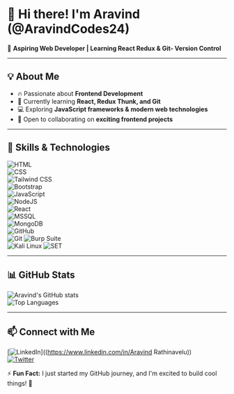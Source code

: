 # 👋 Hi there! I'm Aravind (@AravindCodes24)  

🚀 **Aspiring Web Developer | Learning React Redux & Git- Version Control**  

---

## 💡 About Me  
- 🔥 Passionate about **Frontend Development**  
- 🌱 Currently learning **React, Redux Thunk, and Git**  
- 💻 Exploring **JavaScript frameworks & modern web technologies**  
- 🤝 Open to collaborating on **exciting frontend projects**  

---

## 🚀 Skills & Technologies  

![HTML](https://img.shields.io/badge/HTML-%237159c1.svg?style=for-the-badge&logo=html5&logoColor=white)  
![CSS](https://img.shields.io/badge/CSS-%23007ACC.svg?style=for-the-badge&logo=css3&logoColor=white)  
![Tailwind CSS](https://img.shields.io/badge/Tailwind%20CSS-38B2AC?style=for-the-badge&logo=tailwind-css&logoColor=white)  
![Bootstrap](https://img.shields.io/badge/Bootstrap-%23563D7C.svg?style=for-the-badge&logo=bootstrap&logoColor=white)  
![JavaScript](https://img.shields.io/badge/JavaScript-%23F7DF1E.svg?style=for-the-badge&logo=javascript&logoColor=black)  
![NodeJS](https://img.shields.io/badge/Node.js-%2343853D.svg?style=for-the-badge&logo=node.js&logoColor=white)  
![React](https://img.shields.io/badge/React-%2361DAFB.svg?style=for-the-badge&logo=react&logoColor=black)  
![MSSQL](https://img.shields.io/badge/Microsoft%20SQL%20Server-CC2927?style=for-the-badge&logo=microsoft-sql-server&logoColor=white)  
![MongoDB](https://img.shields.io/badge/MongoDB-%2347A248.svg?style=for-the-badge&logo=mongodb&logoColor=white)  
![GitHub](https://img.shields.io/badge/GitHub-%23181717.svg?style=for-the-badge&logo=github&logoColor=white)  
![Git](https://img.shields.io/badge/Git-F05032?style=for-the-badge&logo=git&logoColor=white) 
![Burp Suite](https://img.shields.io/badge/Burp%20Suite-FF6F00?style=for-the-badge&logo=burp-suite&logoColor=white)  
![Kali Linux](https://img.shields.io/badge/Kali%20Linux-557C94?style=for-the-badge&logo=kalilinux&logoColor=white)
![SET](https://img.shields.io/badge/Social%20Engineering%20Toolkit-%23FF5733?style=for-the-badge&logo=security&logoColor=white)


 


---

## 📊 GitHub Stats  
![Aravind's GitHub stats](https://github-readme-stats.vercel.app/api?username=AravindCodes24&show_icons=true&theme=radical)  
![Top Languages](https://github-readme-stats.vercel.app/api/top-langs/?username=AravindCodes24&layout=compact&theme=radical)  

---

## 📫 Connect with Me  
[![LinkedIn](https://img.shields.io/badge/LinkedIn-0077B5?style=for-the-badge&logo=linkedin&logoColor=white)]((https://www.linkedin.com/in/Aravind Rathinavelu))  
[![Twitter](https://img.shields.io/badge/Twitter-1DA1F2?style=for-the-badge&logo=twitter&logoColor=white)]((https://x.com/arav_96))  

⚡ **Fun Fact:** I just started my GitHub journey, and I'm excited to build cool things! 🚀  

